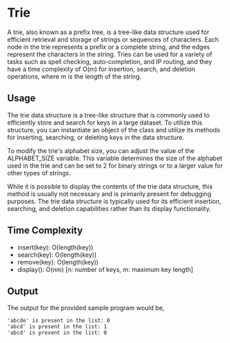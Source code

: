 # Trie

A trie, also known as a prefix tree, is a tree-like data structure used for efficient retrieval and storage of strings or sequences of characters. Each node in the trie represents a prefix or a complete string, and the edges represent the characters in the string. Tries can be used for a variety of tasks such as spell checking, auto-completion, and IP routing, and they have a time complexity of O(m) for insertion, search, and deletion operations, where m is the length of the string.

## Usage
 
The trie data structure is a tree-like structure that is commonly used to efficiently store and search for keys in a large dataset. To utilize this structure, you can instantiate an object of the class and utilize its methods for inserting, searching, or deleting keys in the data structure.

To modify the trie's alphabet size, you can adjust the value of the ALPHABET_SIZE variable. This variable determines the size of the alphabet used in the trie and can be set to 2 for binary strings or to a larger value for other types of strings.

While it is possible to display the contents of the trie data structure, this method is usually not necessary and is primarily present for debugging purposes. The trie data structure is typically used for its efficient insertion, searching, and deletion capabilities rather than its display functionality.

## Time Complexity

- insert(key): O(length(key))
- search(key): O(length(key))
- remove(key): O(length(key))
- display(): O(nm) [n: number of keys, m: maximum key length]

## Output

The output for the provided sample program would be,

    'abcde' is present in the list: 0
    'abcd' is present in the list: 1
    'abcd' is present in the list: 0